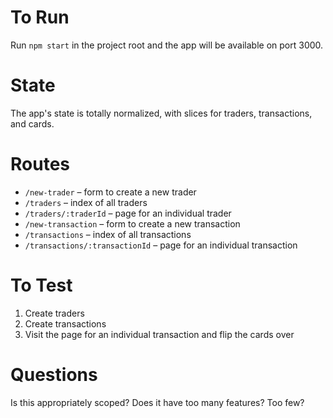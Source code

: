 # To Run

Run `npm start` in the project root and the app will be available on port 3000.

# State

The app's state is totally normalized, with slices for traders, transactions, and cards.

# Routes

- `/new-trader` – form to create a new trader
- `/traders` – index of all traders
- `/traders/:traderId` – page for an individual trader
- `/new-transaction` – form to create a new transaction
- `/transactions` – index of all transactions
- `/transactions/:transactionId` – page for an individual transaction

# To Test

1. Create traders
2. Create transactions
3. Visit the page for an individual transaction and flip the cards over

# Questions

Is this appropriately scoped? Does it have too many features? Too few?

